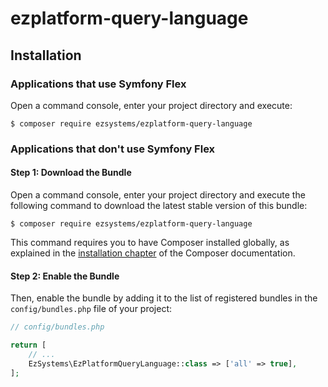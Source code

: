 # ezplatform-query-language

## Installation

### Applications that use Symfony Flex

Open a command console, enter your project directory and execute:

```console
$ composer require ezsystems/ezplatform-query-language
```

### Applications that don't use Symfony Flex

#### Step 1: Download the Bundle

Open a command console, enter your project directory and execute the
following command to download the latest stable version of this bundle:

```console
$ composer require ezsystems/ezplatform-query-language
```

This command requires you to have Composer installed globally, as explained
in the [installation chapter](https://getcomposer.org/doc/00-intro.md)
of the Composer documentation.

#### Step 2: Enable the Bundle

Then, enable the bundle by adding it to the list of registered bundles
in the `config/bundles.php` file of your project:

```php
// config/bundles.php

return [
    // ...
    EzSystems\EzPlatformQueryLanguage::class => ['all' => true],
];
```
